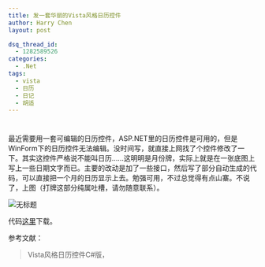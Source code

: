 ```yaml
---
title: 发一套华丽的Vista风格日历控件
author: Harry Chen
layout: post

dsq_thread_id:
  - 1282589526
categories:
  - .Net
tags:
  - vista
  - 日历
  - 日记
  - 胡适
---
```

# 

最近需要用一套可编辑的日历控件，ASP.NET里的日历控件是可用的，但是WinForm下的日历控件无法编辑。没时间写，就直接上网找了个控件修改了一下。其实这控件严格说不能叫日历……这明明是月份牌，实际上就是在一张底图上写上一些日期文字而已。主要的改动是加了一些接口，然后写了部分自动生成的代码，可以直接把一个月的日历显示上去。勉强可用，不过总觉得有点山寨。不说了，上图（打牌这部分纯属吐槽，请勿随意联系）。

![无标题][1]

代码[这里][2]下载。

参考文献：

> Vista风格日历控件C#版，
>
> 

   [1]: http://www.roybit.com/wp-content/uploads/2011/03/thumb.png (无标题)
   [2]: http://www.roybit.com/wp-content/uploads/2011/03/VistaCalendar.rar
